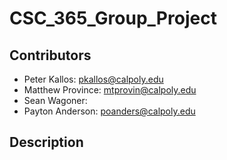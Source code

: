 # CSC_365_Group_Project
## Contributors
- Peter Kallos: pkallos@calpoly.edu
- Matthew Province: mtprovin@calpoly.edu
- Sean Wagoner:
- Payton Anderson: poanders@calpoly.edu
## Description
